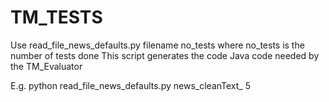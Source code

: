 # TM_TESTS

Use 
read_file_news_defaults.py filename no_tests 
where no_tests is the number of tests done
This script generates the code Java code needed by the TM_Evaluator

E.g.
python read_file_news_defaults.py news_cleanText_ 5


